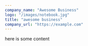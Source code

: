 ```yaml
---
company_name: "Awesome Business"
logo: "/images/notebook.jpg"
title: "awesome business"
company_url: "https://example.com"
---
```


here is some content